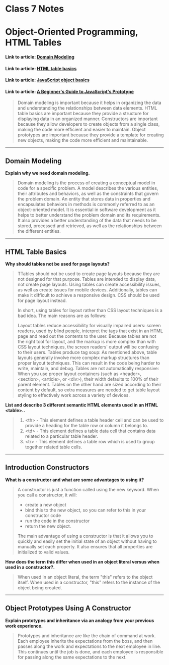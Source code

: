 # Class 7 Notes

# Object-Oriented Programming, HTML Tables

#### Link to article: [Domain Modeling](https://github.com/codefellows/domain_modeling#domain-modeling)
#### Link to article: [HTML table basics](https://developer.mozilla.org/en-US/docs/Learn/HTML/Tables/Basics)
#### Link to article: [JavaScript object basics](https://developer.mozilla.org/en-US/docs/Learn/JavaScript/Objects/Basics#introducing_constructors)
#### Link to article: [A Beginner's Guide to JavaScript's Prototype](https://ui.dev/beginners-guide-to-javascript-prototype)

> Domain modeling is important because it helps in organizing the data and understanding the relationships between data elements. HTML table basics are important because they provide a structure for displaying data in an organized manner. Constructors are important because they allow developers to create objects from a single class, making the code more efficient and easier to maintain. Object prototypes are important because they provide a template for creating new objects, making the code more efficient and maintainable.


***

## Domain Modeling

**Explain why we need domain modeling.**
> Domain modeling is the process of creating a conceptual model in code for a specific problem. A model describes the various entities, their attributes and behaviors, as well as the constraints that govern the problem domain. An entity that stores data in properties and encapsulates behaviors in methods is commonly referred to as an object-oriented model.  It is essential in software development as it helps to better understand the problem domain and its requirements. It also provides a better understanding of the data that needs to be stored, processed and retrieved, as well as the relationships between the different entities.


***

## HTML Table Basics

**Why should tables not be used for page layouts?**
> TTables should not be used to create page layouts because they are not designed for that purpose. Tables are intended to display data, not create page layouts. Using tables can create accessibility issues, as well as create issues for mobile devices. Additionally, tables can make it difficult to achieve a responsive design. CSS should be used for page layout instead.
>
>In short, using tables for layout rather than CSS layout techniques is a bad idea. The main reasons are as follows:
>
>Layout tables reduce accessibility for visually impaired users: screen readers, used by blind people, interpret the tags that exist in an HTML page and read out the contents to the user. Because tables are not the right tool for layout, and the markup is more complex than with CSS layout techniques, the screen readers' output will be confusing to their users.
>Tables produce tag soup: As mentioned above, table layouts generally involve more complex markup structures than proper layout techniques. This can result in the code being harder to write, maintain, and debug.
>Tables are not automatically responsive: When you use proper layout containers (such as \<header>, \<section>, \<article>, or \<div>), their width defaults to 100% of their parent element. Tables on the other hand are sized according to their content by default, so extra measures are needed to get table layout styling to effectively work across a variety of devices.

**List and describe 3 different semantic HTML elements used in an HTML \<table>..**
> 1. \<th> - This element defines a table header cell and can be used to provide a heading for the table row or column it belongs to.
> 2. \<td> - This element defines a table data cell that contains data related to a particular table header.
> 3. \<tr> - This element defines a table row which is used to group together related table cells.


***

## Introduction Constructors

**What is a constructor and what are some advantages to using it?**
> A constructor is just a function called using the new keyword. When you call a constructor, it will:
>
> - create a new object
> - bind this to the new object, so you can refer to this in your constructor code
> - run the code in the constructor
> - return the new object.
>
> The main advantage of using a constructor is that it allows you to quickly and easily set the initial state of an object without having to manually set each property. It also ensures that all properties are initialized to valid values.

**How does the term this differ when used in an object literal versus when used in a constructor?.**
> When used in an object literal, the term "this" refers to the object itself. When used in a constructor, "this" refers to the instance of the object being created.


***

## Object Prototypes Using A Constructor

**Explain prototypes and inheritance via an analogy from your previous work experience.**
> Prototypes and inheritance are like the chain of command at work. Each employee inherits the expectations from the boss, and then passes along the work and expectations to the next employee in line. This continues until the job is done, and each employee is responsible for passing along the same expectations to the next.
